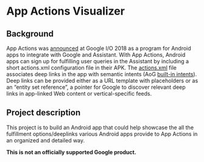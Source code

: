 # App Actions Visualizer

## Background
App Actions was [announced](https://developers.google.com/assistant/app/) at Google I/O 2018 as a program for Android apps to integrate with Google and Assistant. With App Actions, Android apps can sign up for fulfilling user queries in the Assistant by including a short actions.xml configuration file in their APK. The [actions.xml](https://developers.google.com/assistant/app/action-schema) file associates deep links in the app with semantic intents (AoG [built-in intents](https://developers.google.com/assistant/app/reference/built-in-intents)). Deep links can be provided either as a URL template with placeholders or as an “entity set reference”, a pointer for Google to discover relevant deep links in app-linked Web content or vertical-specific feeds.

## Project description
This project is to build an Android app that could help showcase the all the fulfillment options/deeplinks various Android apps provide to App Actions in an organized and detailed way.




**This is not an officially supported Google product.**


















































